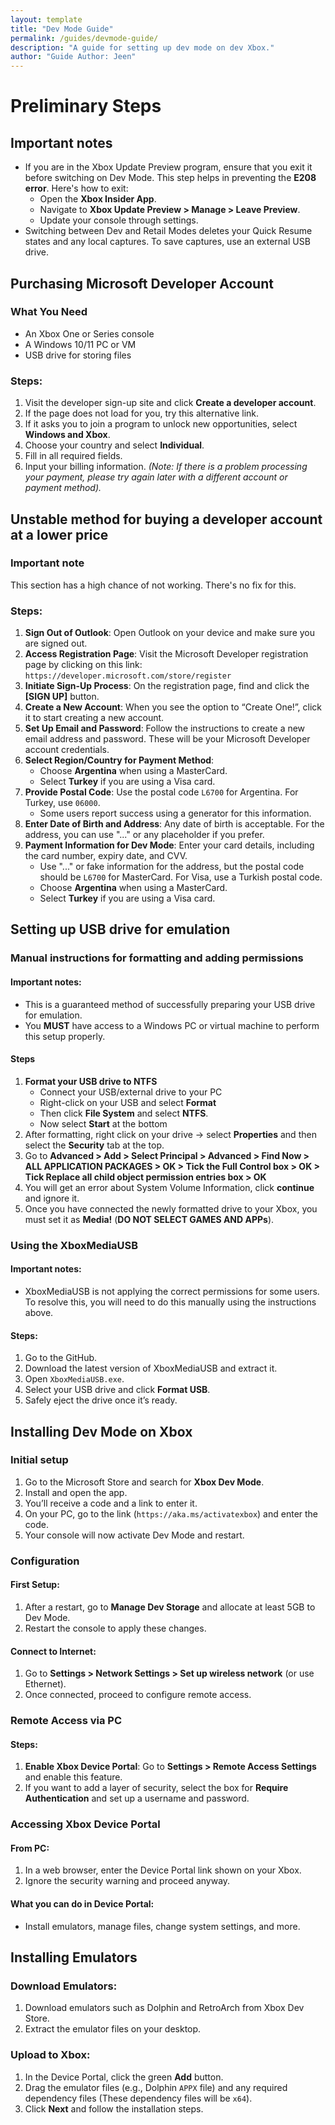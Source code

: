 ```yaml
---
layout: template
title: "Dev Mode Guide"
permalink: /guides/devmode-guide/
description: "A guide for setting up dev mode on dev Xbox."
author: "Guide Author: Jeen"
---
```


# Preliminary Steps

## Important notes
* If you are in the Xbox Update Preview program, ensure that you exit it before switching on Dev Mode. This step helps in preventing the **E208 error**. Here's how to exit:
    * Open the **Xbox Insider App**.
    * Navigate to **Xbox Update Preview > Manage > Leave Preview**.
    * Update your console through settings.
* Switching between Dev and Retail Modes deletes your Quick Resume states and any local captures. To save captures, use an external USB drive.

## Purchasing Microsoft Developer Account

### What You Need
* An Xbox One or Series console
* A Windows 10/11 PC or VM
* USB drive for storing files

### Steps:
1.  Visit the developer sign-up site and click **Create a developer account**.
2.  If the page does not load for you, try this alternative link.
3.  If it asks you to join a program to unlock new opportunities, select **Windows and Xbox**.
4.  Choose your country and select **Individual**.
5.  Fill in all required fields.
6.  Input your billing information.
    *(Note: If there is a problem processing your payment, please try again later with a different account or payment method).*

## Unstable method for buying a developer account at a lower price

### Important note
This section has a high chance of not working. There's no fix for this.

### Steps:
1.  **Sign Out of Outlook**: Open Outlook on your device and make sure you are signed out.
2.  **Access Registration Page**: Visit the Microsoft Developer registration page by clicking on this link: `https://developer.microsoft.com/store/register`
3.  **Initiate Sign-Up Process**: On the registration page, find and click the **[SIGN UP]** button.
4.  **Create a New Account**: When you see the option to “Create One!”, click it to start creating a new account.
5.  **Set Up Email and Password**: Follow the instructions to create a new email address and password. These will be your Microsoft Developer account credentials.
6.  **Select Region/Country for Payment Method**:
    * Choose **Argentina** when using a MasterCard.
    * Select **Turkey** if you are using a Visa card.
7.  **Provide Postal Code**: Use the postal code `L6700` for Argentina. For Turkey, use `06000`.
    * Some users report success using a generator for this information.
8.  **Enter Date of Birth and Address**: Any date of birth is acceptable. For the address, you can use "..." or any placeholder if you prefer.
9.  **Payment Information for Dev Mode**: Enter your card details, including the card number, expiry date, and CVV.
    * Use "..." or fake information for the address, but the postal code should be `L6700` for MasterCard. For Visa, use a Turkish postal code.
    * Choose **Argentina** when using a MasterCard.
    * Select **Turkey** if you are using a Visa card.

## Setting up USB drive for emulation

### Manual instructions for formatting and adding permissions

#### Important notes:
* This is a guaranteed method of successfully preparing your USB drive for emulation.
* You **MUST** have access to a Windows PC or virtual machine to perform this setup properly.

#### Steps
1.  **Format your USB drive to NTFS**
    * Connect your USB/external drive to your PC
    * Right-click on your USB and select **Format**
    * Then click **File System** and select **NTFS**.
    * Now select **Start** at the bottom
2.  After formatting, right click on your drive -> select **Properties** and then select the **Security** tab at the top.
3.  Go to **Advanced > Add > Select Principal > Advanced > Find Now > ALL APPLICATION PACKAGES > OK > Tick the Full Control box > OK > Tick Replace all child object permission entries box > OK**
4.  You will get an error about System Volume Information, click **continue** and ignore it.
5.  Once you have connected the newly formatted drive to your Xbox, you must set it as **Media!** (**DO NOT SELECT GAMES AND APPs**).

### Using the XboxMediaUSB

#### Important notes:
* XboxMediaUSB is not applying the correct permissions for some users. To resolve this, you will need to do this manually using the instructions above.

#### Steps:
1.  Go to the GitHub.
2.  Download the latest version of XboxMediaUSB and extract it.
3.  Open `XboxMediaUSB.exe`.
4.  Select your USB drive and click **Format USB**.
5.  Safely eject the drive once it’s ready.

## Installing Dev Mode on Xbox

### Initial setup
1.  Go to the Microsoft Store and search for **Xbox Dev Mode**.
2.  Install and open the app.
3.  You’ll receive a code and a link to enter it.
4.  On your PC, go to the link (`https://aka.ms/activatexbox`) and enter the code.
5.  Your console will now activate Dev Mode and restart.

### Configuration

#### First Setup:
1.  After a restart, go to **Manage Dev Storage** and allocate at least 5GB to Dev Mode.
2.  Restart the console to apply these changes.

#### Connect to Internet:
1.  Go to **Settings > Network Settings > Set up wireless network** (or use Ethernet).
2.  Once connected, proceed to configure remote access.

### Remote Access via PC

#### Steps:
1.  **Enable Xbox Device Portal**: Go to **Settings > Remote Access Settings** and enable this feature.
2.  If you want to add a layer of security, select the box for **Require Authentication** and set up a username and password.

### Accessing Xbox Device Portal

#### From PC:
1.  In a web browser, enter the Device Portal link shown on your Xbox.
2.  Ignore the security warning and proceed anyway.

#### What you can do in Device Portal:
* Install emulators, manage files, change system settings, and more.

## Installing Emulators

### Download Emulators:
1.  Download emulators such as Dolphin and RetroArch from Xbox Dev Store.
2.  Extract the emulator files on your desktop.

### Upload to Xbox:
1.  In the Device Portal, click the green **Add** button.
2.  Drag the emulator files (e.g., Dolphin `APPX` file) and any required dependency files (These dependency files will be `x64`).
3.  Click **Next** and follow the installation steps.